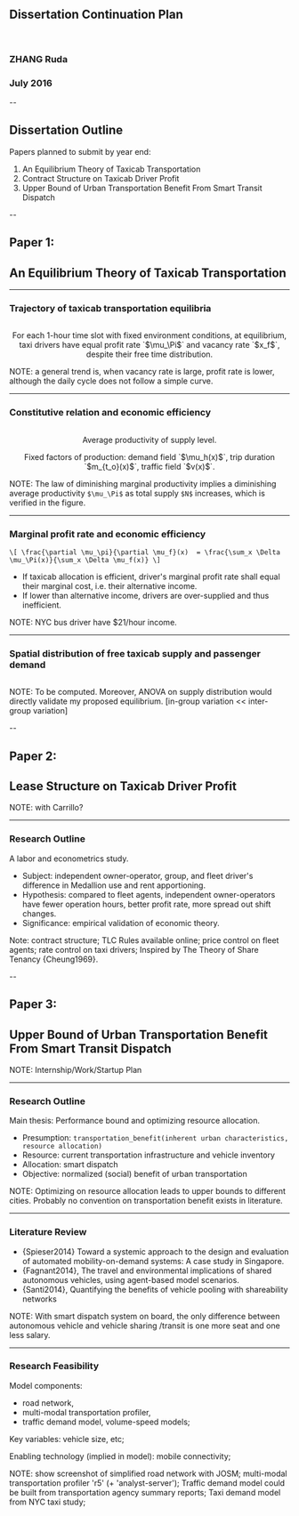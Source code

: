 ## Dissertation Continuation Plan
&nbsp;
### ZHANG Ruda
### July 2016

--

## Dissertation Outline

Papers planned to submit by year end:

1. An Equilibrium Theory of Taxicab Transportation
1. Contract Structure on Taxicab Driver Profit
1. Upper Bound of Urban Transportation Benefit From Smart Transit Dispatch

--

## Paper 1:
## An Equilibrium Theory of Taxicab Transportation

---

### Trajectory of taxicab transportation equilibria

<center>
<img class="threewidth" data-src="daily_cycle.jpeg" alt="">
<p>For each 1-hour time slot with fixed environment conditions, at equilibrium, taxi drivers have equal profit rate `$\mu_\Pi$` and vacancy rate `$x_f$`, despite their free time distribution.
</center>

NOTE: a general trend is, when vacancy rate is large, profit rate is lower, although the daily cycle does not follow a simple curve.

---

### Constitutive relation and economic efficiency

<center>
<img class="threewidth" data-src="diminishing_returns.jpeg" alt="">
<p>Average productivity of supply level.
<p>Fixed factors of production: demand field `$\mu_h(x)$`, trip duration `$m_{t_o}(x)$`, traffic field `$v(x)$`.
</center>

NOTE: The law of diminishing marginal productivity implies a diminishing average productivity `$\mu_\Pi$` as total supply `$N$` increases, which is verified in the figure.

---

### Marginal profit rate and economic efficiency

`\[ \frac{\partial \mu_\pi}{\partial \mu_f}(x)  = \frac{\sum_x \Delta \mu_\Pi(x)}{\sum_x \Delta \mu_f(x)} \]`

- If taxicab allocation is efficient, driver's marginal profit rate shall equal their marginal cost, i.e. their alternative income.
- If lower than alternative income, drivers are over-supplied and thus inefficient.

<!-- Marginal profit rate of supply intensity:
`\[\$14.6,\quad 80\%~CI: (\$11.2, \$18.3)\]` -->

NOTE: NYC bus driver have $21/hour income.

---

### Spatial distribution of free taxicab supply and passenger demand

<center>
<img class="threewidth" data-src="eck.jpg" alt="">
</center>

NOTE: To be computed.
Moreover, ANOVA on supply distribution would directly validate my proposed equilibrium. [in-group variation << inter-group variation]

--

## Paper 2:
## Lease Structure on Taxicab Driver Profit

NOTE: with Carrillo?

---

### Research Outline

A labor and econometrics study.

- Subject: independent owner-operator, group, and fleet driver's difference in Medallion use and rent apportioning.
- Hypothesis: compared to fleet agents, independent owner-operators have fewer operation hours, better profit rate, more spread out shift changes.
- Significance: empirical validation of economic theory.

Note: contract structure; TLC Rules available online; price control on fleet agents; rate control on taxi drivers;
Inspired by The Theory of Share Tenancy {Cheung1969}.

--

## Paper 3:
## Upper Bound of Urban Transportation Benefit From Smart Transit Dispatch

NOTE: Internship/Work/Startup Plan

---

### Research Outline

Main thesis: Performance bound and optimizing resource allocation.

- Presumption:
`transportation_benefit(inherent urban characteristics, resource allocation)`
- Resource: current transportation infrastructure and vehicle inventory
- Allocation: smart dispatch
- Objective: normalized (social) benefit of urban transportation

NOTE: Optimizing on resource allocation leads to upper bounds to different cities.
Probably no convention on transportation benefit exists in literature.

---

### Literature Review

- {Spieser2014} Toward a systemic approach to the design and evaluation of automated mobility-on-demand systems: A case study in Singapore.
- {Fagnant2014}, The travel and environmental implications of shared autonomous vehicles, using agent-based model scenarios.
- {Santi2014}, Quantifying the benefits of vehicle pooling with shareability networks

NOTE: With smart dispatch system on board, the only difference between autonomous vehicle and vehicle sharing /transit is one more seat and one less salary.

---

### Research Feasibility

<!-- <img class="quarterwidth" style="float:right;" data-src="StreetNetwork.png" alt=""> -->

Model components:

- road network,
- multi-modal transportation profiler,
- traffic demand model, volume-speed models;

Key variables: vehicle size, etc;

Enabling technology (implied in model): mobile connectivity;



NOTE: show screenshot of simplified road network with JOSM;
multi-modal transportation profiler 'r5' (+ 'analyst-server');
Traffic demand model could be built from transportation agency summary reports;
Taxi demand model from NYC taxi study;
